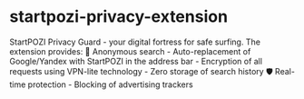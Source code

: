 # startpozi-privacy-extension
StartPOZI Privacy Guard - your digital fortress for safe surfing. The extension provides:  🔐 Anonymous search - Auto-replacement of Google/Yandex with StartPOZI in the address bar - Encryption of all requests using VPN-lite technology - Zero storage of search history  🛡️ Real-time protection - Blocking of advertising trackers 
